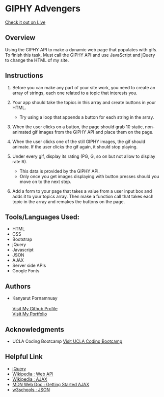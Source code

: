 # GIPHY Advengers
<a target="_blank" rel="nofollow" href="https://benbaba2525.github.io/GIPHY-Advengers/">Check it out on Live</a>
<h2 style ="border-bottom:1px;">Overview</h2>
  Using the GIPHY API to make a dynamic web page that populates with gifs. To finish this task, Must call the GIPHY API and   use JavaScript and jQuery to change the HTML of my site.

<h2 style ="border-bottom:1px;">Instructions</h2>

1. Before you can make any part of your site work, you need to create an array of strings, each one related to a topic that interests you. 

2. Your app should take the topics in this array and create buttons in your HTML.

   - Try using a loop that appends a button for each string in the array.

3. When the user clicks on a button, the page should grab 10 static, non-animated gif images from the GIPHY API and place      them on the page.

4. When the user clicks one of the still GIPHY images, the gif should animate. If the user clicks the gif again, it should stop playing.

5. Under every gif, display its rating (PG, G, so on but not allow to display rate R).

   - This data is provided by the GIPHY API.
   - Only once you get images displaying with button presses should you move on to the next step.

6. Add a form to your page that takes a value from a user input box and adds it to your topics array. Then make a function call that takes each topic in the array and remakes the buttons on the page.


<h2 style ="border-bottom:1px;">Tools/Languages Used:</h2>

<ul>
  <li>HTML</li>
  <li>CSS</li>
  <li>Bootstrap</li>
  <li>jQuery</li>
  <li>Javascript</li>
  <li>JSON</li>
  <li>AJAX</li>
  <li>Server side APIs</li>
  <li>Google Fonts</li>
</ul>

<h2 style ="border-bottom:1px;">Authors</h2>
<ul>
  <li>Kanyarut Pornamnuay</li>
  <br><a target="_blank" rel="nofollow" href="https://github.com/benbaba2525">Visit My Github Profile</a>
  <br><a target="_blank" rel="nofollow" href="https://benbaba2525.github.io/My-Portfolio/">Visit My Portfolio</a>
</ul>

<h2 style ="border-bottom:1px;">Acknowledgments</h2>
<ul>
  <li>UCLA Coding Bootcamp   <a target="_blank" rel="nofollow" href="https://bootcamp.uclaextension.edu/coding/">Visit UCLA Coding Bootcamp</a></li>
</ul>

<h2 style ="border-bottom:1px;">Helpful Link</h2>

<ul>
  <li><a target="_blank" rel="nofollow" href="https://api.jquery.com/">jQuery</a></li>
  <li><a target="_blank" rel="nofollow" href="https://en.wikipedia.org/wiki/Web_API">Wikipedia : Web API</a></li>
  <li><a target="_blank" rel="nofollow" href="https://en.wikipedia.org/wiki/Ajax_(programming)">Wikipedia : AJAX</a></li>
   <li><a target="_blank" rel="nofollow" href="https://developer.mozilla.org/en-US/docs/Web/Guide/AJAX/Getting_Started">MDN Web Doc : Getting Started AJAX</a></li>
  <li><a target="_blank" rel="nofollow" href="https://www.w3schools.com/js/js_json_intro.asp">w3schools : JSON</a></li>
</ul>
